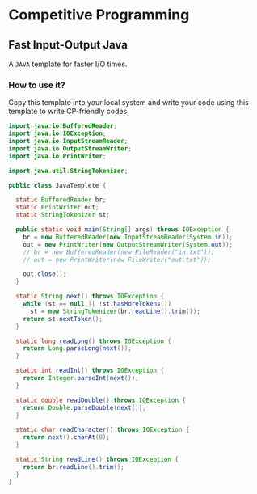 # Competitive Programming

## Fast Input-Output Java
A `JAVA` template for faster I/O times. 

### How to use it?
Copy this template into your local system and write your code using this template to write CP-friendly codes.

```java
import java.io.BufferedReader;
import java.io.IOException;
import java.io.InputStreamReader;
import java.io.OutputStreamWriter;
import java.io.PrintWriter;

import java.util.StringTokenizer;

public class JavaTemplete {

  static BufferedReader br;
  static PrintWriter out;
  static StringTokenizer st;

  public static void main(String[] args) throws IOException {
    br = new BufferedReader(new InputStreamReader(System.in));
    out = new PrintWriter(new OutputStreamWriter(System.out));
    // br = new BufferedReader(new FileReader("in.txt"));
    // out = new PrintWriter(new FileWriter("out.txt"));

    out.close();
  }

  static String next() throws IOException {
    while (st == null || !st.hasMoreTokens())
      st = new StringTokenizer(br.readLine().trim());
    return st.nextToken();
  }

  static long readLong() throws IOException {
    return Long.parseLong(next());
  }

  static int readInt() throws IOException {
    return Integer.parseInt(next());
  }

  static double readDouble() throws IOException {
    return Double.parseDouble(next());
  }

  static char readCharacter() throws IOException {
    return next().charAt(0);
  }

  static String readLine() throws IOException {
    return br.readLine().trim();
  }
}
```


